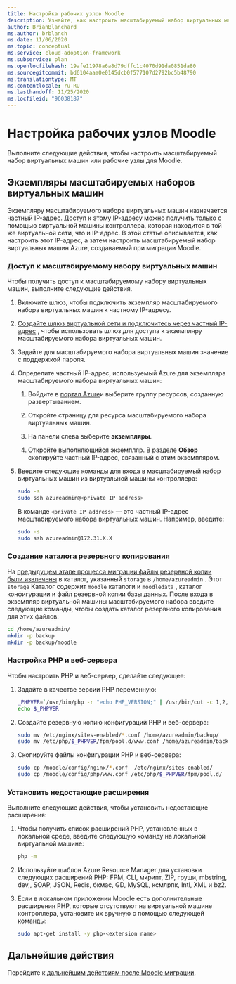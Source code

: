 ```yaml
---
title: Настройка рабочих узлов Moodle
description: Узнайте, как настроить масштабируемый набор виртуальных машин для Moodle. Узнайте, как получить доступ к масштабируемому набору из контроллера, используя частный IP-адрес.
author: BrianBlanchard
ms.author: brblanch
ms.date: 11/06/2020
ms.topic: conceptual
ms.service: cloud-adoption-framework
ms.subservice: plan
ms.openlocfilehash: 19afe11978a6a8d79dffc1c4070d91da0851da80
ms.sourcegitcommit: bd6104aaa0e0145dcb0f577107d2792bc5b48790
ms.translationtype: MT
ms.contentlocale: ru-RU
ms.lasthandoff: 11/25/2020
ms.locfileid: "96038187"
---
```

# <a name="how-to-set-up-moodle-worker-nodes"></a>Настройка рабочих узлов Moodle

Выполните следующие действия, чтобы настроить масштабируемый набор виртуальных машин или рабочие узлы для Moodle.

## <a name="virtual-machine-scale-set-instances"></a>Экземпляры масштабируемых наборов виртуальных машин

Экземпляру масштабируемого набора виртуальных машин назначается частный IP-адрес. Доступ к этому IP-адресу можно получить только с помощью виртуальной машины контроллера, которая находится в той же виртуальной сети, что и IP-адрес. В этой статье описывается, как настроить этот IP-адрес, а затем настроить масштабируемый набор виртуальных машин Azure, создаваемый при миграции Moodle.

### <a name="access-the-virtual-machine-scale-set"></a>Доступ к масштабируемому набору виртуальных машин

Чтобы получить доступ к масштабируемому набору виртуальных машин, выполните следующие действия.

1. Включите шлюз, чтобы подключить экземпляр масштабируемого набора виртуальных машин к частному IP-адресу.

1. [Создайте шлюз виртуальной сети и подключитесь через частный IP-адрес](./vpn-gateway.md) , чтобы использовать шлюз для доступа к экземпляру масштабируемого набора виртуальных машин.

1. Задайте для масштабируемого набора виртуальных машин значение с поддержкой пароля.

1. Определите частный IP-адрес, используемый Azure для экземпляра масштабируемого набора виртуальных машин:

   1. Войдите в [портал Azure](https://ms.portal.azure.com/#home)и выберите группу ресурсов, созданную развертыванием.

   1. Откройте страницу для ресурса масштабируемого набора виртуальных машин.

   1. На панели слева выберите **экземпляры**.

   1. Откройте выполняющийся экземпляр. В разделе **Обзор** скопируйте частный IP-адрес, связанный с этим экземпляром.

1. Введите следующие команды для входа в масштабируемый набор виртуальных машин из виртуальной машины контроллера:

   ```bash
   sudo -s
   sudo ssh azureadmin@<private IP address>
   ```

   В команде `<private IP address>` — это частный IP-адрес масштабируемого набора виртуальных машин. Например, введите:

   ```bash
   sudo -s
   sudo ssh azureadmin@172.31.X.X
   ```

### <a name="create-a-backup-directory"></a>Создание каталога резервного копирования

На [предыдущем этапе процесса миграции файлы резервной копии были извлечены](./migration-start.md#back-up-the-current-configuration) в каталог, указанный `storage` в `/home/azureadmin` . Этот `storage` Каталог содержит `moodle` каталоги и `moodledata` , каталог конфигурации и файл резервной копии базы данных. После входа в экземпляр виртуальной машины масштабируемого набора введите следующие команды, чтобы создать каталог резервного копирования для этих файлов:

```bash
cd /home/azureadmin/
mkdir -p backup
mkdir -p backup/moodle
```

### <a name="configure-the-php-and-web-server"></a>Настройка PHP и веб-сервера
Чтобы настроить PHP и веб-сервер, сделайте следующее:

1. Задайте в качестве версии PHP переменную:

   ```bash
   _PHPVER=`/usr/bin/php -r "echo PHP_VERSION;" | /usr/bin/cut -c 1,2,3`
   echo $_PHPVER
   ```

1. Создайте резервную копию конфигураций PHP и веб-сервера:

   ```bash
   sudo mv /etc/nginx/sites-enabled/*.conf /home/azureadmin/backup/
   sudo mv /etc/php/$_PHPVER/fpm/pool.d/www.conf /home/azureadmin/backup/www.conf  
   ```

1. Скопируйте файлы конфигурации PHP и веб-сервера:

   ```bash
   sudo cp /moodle/config/nginx/*.conf  /etc/nginx/sites-enabled/
   sudo cp /moodle/config/php/www.conf /etc/php/$_PHPVER/fpm/pool.d/
   ```

### <a name="install-missing-extensions"></a>Установить недостающие расширения

Выполните следующие действия, чтобы установить недостающие расширения:

1. Чтобы получить список расширений PHP, установленных в локальной среде, введите следующую команду на локальной виртуальной машине:

   ```bash
   php -m
   ```

1. Используйте шаблон Azure Resource Manager для установки следующих расширений PHP: FPM, CLI, мкрипт, ZIP, груши, mbstring, dev,, SOAP, JSON, Redis, бкмас, GD, MySQL, ксмлрпк, Intl, XML и bz2.

1. Если в локальном приложении Moodle есть дополнительные расширения PHP, которые отсутствуют на виртуальной машине контроллера, установите их вручную с помощью следующей команды:

   ```bash
   sudo apt-get install -y php-<extension name>
   ```

## <a name="next-steps"></a>Дальнейшие действия

Перейдите к [дальнейшим действиям после Moodle миграции](./migration-post.md).
